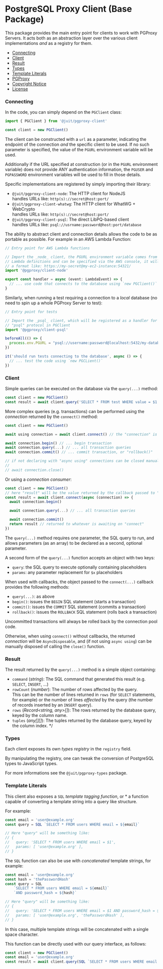 # PostgreSQL Proxy Client (Base Package)

This package provides the main entry point for clients to work with PGProxy
Servers. It acts both as an abstraction layer over the various client
implementations _and_ as a registry for them.

* [Connecting](#connecting)
* [Client](#client)
* [Result](#result)
* [Types](#types)
* [Template Literals](#template-literals)
* [PGProxy](https://github.com/juitnow/juit-pgproxy/blob/main/README.md)
* [Copyright Notice](https://github.com/juitnow/juit-pgproxy/blob/main/NOTICE.md)
* [License](https://github.com/juitnow/juit-pgproxy/blob/main/NOTICE.md)

### Connecting

In the code, you can simply depend on the `PGClient` class:

```ts
import { PGClient } from '@juit/pgproxy-client'

const client = new PGClient()
```

The client can be constructed with a `url` as a parameter, indicating the
endpoint of the connection _and_ the specific client to be used. If no such
parameter is specified, the value of the `PGURL` environment variable will be
used.

Additionally if the URL specified at construction (or in the `PGURL` environment
variable) does not provide ANY authentication information, the `PGUSER` and
`PGPASSWORD` environment variables will be used to fill in those details.

Specific implementations are registered by simply importing their library:

* `@juit/pgproxy-client-node`: The HTTP client for NodeJS \
  handles URLs like: `http(s)://secret@host:port/`
* `@juit/pgproxy-client-whatwg`: The HTTP client for WhatWG + WebCrypto \
  handles URLs like: `http(s)://secret@host:port/`
* `@juit/pgproxy-client-psql`: The direct LibPQ-based client \
  handles URLs like: `psql://usrname:password@host:port/database`

The ability to abstract client and connection details allows the code to be
as portable as possible. For example in an AWS Lambda Function:

```ts
// Entry point for AWS Lambda functions

// Import the _node_ client, the PGURL environment variable comes from the
// Lambda definitions and can be specified via the AWS console, it will have
// a format like: https://my-secret@my-ec2-instance:54321/
import '@pgproxy/client-node'

export const handler = async (event: LambdaEvent) => {
  // ... use code that connects to the database using `new PGClient()`
}
```

Similarly, when running a test requiring a connection to a _local_ database
(no need to spin up a whole PGProxy Server to test):

```ts
// Entry point for tests

// Import the _psql_ client, which will be registered as a handler for the
// "psql" protocol in PGClient
import '@pgproxy/client-psql'

beforeAll(() => {
  process.env.PGURL = "psql://username:password@localhost:5432/my-database"
})

it('should run tests connecting to the database', async () => {
  // ... test the code using `new PGCLient()`
})
```

### Client

Simple queries can be executed on the database via the `query(...)` method:

```ts
const client = new PGClient()
const result = await client.query('SELECT * FROM test WHERE value = $1', [ 'theValue' ])
```

More complex queries (e.g. transactions) can be performed using the
_connection_ returned by the `connect()` method:

```ts
const client = new PGClient()

await using connection = await client.connect() // the "connection" is AsyncDisposable

await connection.begin() // ... begin transaction
await connection.query(...) // ... all transaction queries
await connection.commit() // ... commit transaction, or "rollback()"

// if not declaring with "async using" connections can be closed manually:
//
// await connection.close()
```

Or using a _connection consumer_:

```ts
const client = new PGClient()
// here "result" will be the value returned by the callback passed to "connect"
const result = await client.connect(async (connection) => {
  await connection.begin()

  await connection.query(...) // ... all transaction queries

  await connection.commit()
  return result // returned to whatever is awaiting on "connect"
})
```

The `query(...)` method requires one parameter, the SQL query to run, and allows
parameters (as an array) to be declared as a second, optional parameter.

A second form of the `query(...)` function accepts an object with two keys:

* `query`: the SQL query to execute optionally containing placeholders
* `params`: any parameter replacement for `$x` placeholders

When used with callbacks, the object passed to the `connect(...)` callback
provides the following methods:

* `query(...)`: as above
* `begin()`: issues the `BEGIN` SQL statement (starts a transaction)
* `commit()`: issues the `COMMIT` SQL statement (commits a transaction)
* `rollback()`: issues the `ROLLBACK` SQL statement (rolls back a transaction)

Uncommitted transactions will always be rolled back by the connection pool code.

Otherwise, when using `connect()` without callbacks, the returned _connection_
will be `AsyncDisposable`, and (if not using `async using`) can be manually
disposed of calling the `close()` function.

### Result

The result returned by the `query(...)` method is a simple object containing:

* `command` (_string_): The SQL command that generated this result (e.g.
  `SELECT`, `INSERT`, ...)
* `rowCount` (_number_): The number of rows affected by the query. \
  This can be the number of lines returned in `rows` (for `SELECT`
  statements, for example) or the number of lines _affected_ by the query
  (the number of records inserted by an `INSERT` query).
* `rows` (_Record<string, any>[]_): The rows returned by the database query,
  keyed by the column name.
* `tuples` (_any[][]_): The tuples returned by the database query, keyed by
  the column index. */


### Types

Each client exposes its own _types registry_ in the `registry` field.

By manipulating the registry, one can tweak the conversion of PostgreSQL types
to JavaScript types.

For more informations see the `@juit/pgproxy-types` package.


### Template Literals

This client also exposes a `SQL` _template tagging function_, or  * a function
capable of converting a template string into a query like structure.

For example:

```typescript
const email = 'user@example.org'
const query = SQL `SELECT * FROM users WHERE email = ${email}`

// Here "query" will be something like:
// {
//   query: 'SELECT * FROM users WHERE email = $1',
//   params: [ 'user@example.org' ],
// }
```

The `SQL` function can also be use with _concatenated_ template strings, for
example:

```typescript
const email = 'user@example.org'
const hash = 'thePasswordHash'
const query = SQL
    `SELECT * FROM users WHERE email = ${email}`
    `AND password_hash = ${hash}`

// Here "query" will be something like:
// {
//   query: 'SELECT * FROM users WHERE email = $1 AND password_hash = $2',
//   params: [ 'user@example.org', 'thePasswordHash' ],
// }
```

In this case, multiple template strings will be concatenated with a single
space character.

This function can be directly used with our query interface, as follows:

```typescript
const client = new PGClient()
const email = 'user@example.org'
const result = await client.query(SQL `SELECT * FROM users WHERE email = ${email}`)
```
